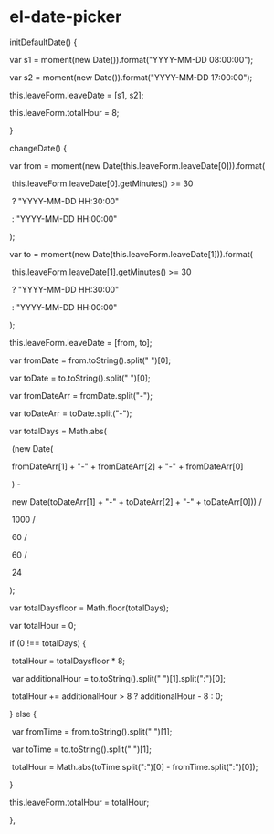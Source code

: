 # el-date-picker

initDefaultDate() {

   var s1 = moment(new Date()).format("YYYY-MM-DD 08:00:00");

   var s2 = moment(new Date()).format("YYYY-MM-DD 17:00:00");

   this.leaveForm.leaveDate = [s1, s2];

   this.leaveForm.totalHour = 8;

  }



changeDate() {

   var from = moment(new Date(this.leaveForm.leaveDate[0])).format(

​    this.leaveForm.leaveDate[0].getMinutes() >= 30

​     ? "YYYY-MM-DD HH:30:00"

​     : "YYYY-MM-DD HH:00:00"

   );

   var to = moment(new Date(this.leaveForm.leaveDate[1])).format(

​    this.leaveForm.leaveDate[1].getMinutes() >= 30

​     ? "YYYY-MM-DD HH:30:00"

​     : "YYYY-MM-DD HH:00:00"

   );

   this.leaveForm.leaveDate = [from, to];



   var fromDate = from.toString().split(" ")[0];

   var toDate = to.toString().split(" ")[0];



   var fromDateArr = fromDate.split("-");

   var toDateArr = toDate.split("-");



   var totalDays = Math.abs(

​    (new Date(

​     fromDateArr[1] + "-" + fromDateArr[2] + "-" + fromDateArr[0]

​    ) -

​     new Date(toDateArr[1] + "-" + toDateArr[2] + "-" + toDateArr[0])) /

​     1000 /

​     60 /

​     60 /

​     24

   );

   var totalDaysfloor = Math.floor(totalDays);

   var totalHour = 0;



   if (0 !== totalDays) {

​    totalHour = totalDaysfloor * 8;



​    var additionalHour = to.toString().split(" ")[1].split(":")[0];

​    totalHour += additionalHour > 8 ? additionalHour - 8 : 0;

   } else {

​    var fromTime = from.toString().split(" ")[1];

​    var toTime = to.toString().split(" ")[1];

​    totalHour = Math.abs(toTime.split(":")[0] - fromTime.split(":")[0]);

   }

   this.leaveForm.totalHour = totalHour;

  },